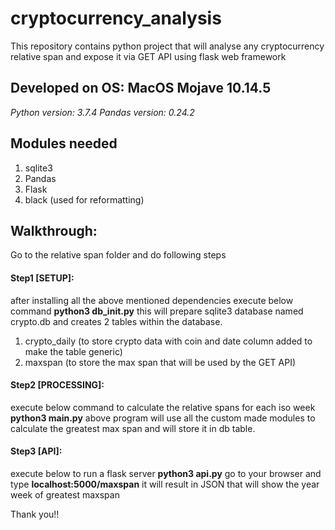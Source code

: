 # cryptocurrency_analysis
This repository contains python project that will analyse any cryptocurrency relative span and expose it via GET API using flask web framework

## Developed on OS: MacOS Mojave 10.14.5
*Python version: 3.7.4*
*Pandas version: 0.24.2*


## Modules needed
1. sqlite3
2. Pandas
3. Flask
4. black (used for reformatting)


## Walkthrough:
Go to the relative span folder and do following steps


#### Step1 [SETUP]:
after installing all the above mentioned dependencies execute below command
**python3 db_init.py**
this will prepare sqlite3 database named crypto.db and creates 2 tables within the database.
1. crypto_daily (to store crypto data with coin and date column added to make the table generic)
2. maxspan (to store the max span that will be used by the GET API)



#### Step2 [PROCESSING]:
execute below command to calculate the relative spans for each iso week
**python3 main.py**
above program will use all the custom made modules to calculate the greatest max span and will store it in db table.


#### Step3 [API]:
execute below to run a flask server
**python3 api.py**
go to your browser and type
**localhost:5000/maxspan**
it will result in JSON that will show the year week of greatest maxspan


Thank you!!

